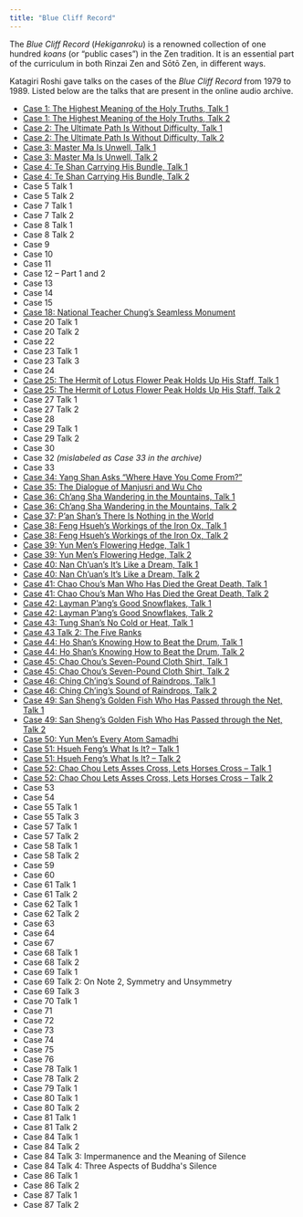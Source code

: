 ```yaml
---
title: "Blue Cliff Record"
---
```


The *Blue Cliff Record* (*Hekiganroku*) is a renowned collection of one hundred *koans* (or “public cases”) in the Zen tradition. It is an essential part of the curriculum in both Rinzai Zen and Sōtō Zen, in different ways.

Katagiri Roshi gave talks on the cases of the *Blue Cliff Record* from 1979 to 1989. Listed below are the talks that are present in the online audio archive. 

- [Case 1: The Highest Meaning of the Holy Truths, Talk 1](1979-11-17-Blue-Cliff-Record-Case-1-Talk-1)
- [Case 1: The Highest Meaning of the Holy Truths, Talk 2](1979-11-18-Blue-Cliff-Record-Case-1-Talk-2)
- [Case 2: The Ultimate Path Is Without Difficulty, Talk 1](1980-01-19-Blue-Cliff-Record-Case-2-Talk-1)
- [Case 2: The Ultimate Path Is Without Difficulty, Talk 2](1980-01-20-Blue-Cliff-Record-Case-2-Talk-2)
- [Case 3: Master Ma Is Unwell, Talk 1](1980-04-19-Blue-Cliff-Record-Case-3-Talk-1)
- [Case 3: Master Ma Is Unwell, Talk 2](1980-04-20-Blue-Cliff-Record-Case-3-Talk-2)
- [Case 4: Te Shan Carrying His Bundle, Talk 1](1980-05-08-Blue-Cliff-Record-Case-4-Talk-1)
- [Case 4: Te Shan Carrying His Bundle, Talk 2](1980-05-18-Blue-Cliff-Record-Case-4-Talk-2)
- Case 5 Talk 1
- Case 5 Talk 2
- Case 7 Talk 1
- Case 7 Talk 2
- Case 8 Talk 1
- Case 8 Talk 2
- Case 9
- Case 10
- Case 11
- Case 12 – Part 1 and 2
- Case 13
- Case 14
- Case 15
- [Case 18: National Teacher Chung’s Seamless Monument](1981-07-18-Blue-Cliff-Record-Case-18)
- Case 20 Talk 1
- Case 20 Talk 2
- Case 22
- Case 23 Talk 1
- Case 23 Talk 3
- Case 24
- [Case 25: The Hermit of Lotus Flower Peak Holds Up His Staff, Talk 1](1981-11-21-Blue-Cliff-Record-Case-25-Talk-1)
- [Case 25: The Hermit of Lotus Flower Peak Holds Up His Staff, Talk 2](1981-11-22-Blue-Cliff-Record-Case-25-Talk-2)
- Case 27 Talk 1
- Case 27 Talk 2
- Case 28
- Case 29 Talk 1
- Case 29 Talk 2
- Case 30
- Case 32 *(mislabeled as Case 33 in the archive)*
- Case 33
- [Case 34: Yang Shan Asks “Where Have You Come From?”](1982-11-17-Blue-Cliff-Record-Case-34)
- [Case 35: The Dialogue of Manjusri and Wu Cho](1982-11-24-Blue-Cliff-Record-Case-35)
- [Case 36: Ch’ang Sha Wandering in the Mountains, Talk 1](1982-12-01-Blue-Cliff-Record-Case-36-Talk-1)
- [Case 36: Ch’ang Sha Wandering in the Mountains, Talk 2](1982-12-08-Blue-Cliff-Record-Case-36-Talk-2)
- [Case 37: P’an Shan’s There Is Nothing in the World](1982-12-15-Blue-Cliff-Record-Case-37)
- [Case 38: Feng Hsueh’s Workings of the Iron Ox, Talk 1](1982-12-22-Blue-Cliff-Record-Case-38-Talk-1)
- [Case 38: Feng Hsueh’s Workings of the Iron Ox, Talk 2](1983-01-05-Blue-Cliff-Record-Case-38-Talk-2)
- [Case 39: Yun Men’s Flowering Hedge, Talk 1](1983-01-12-Blue-Cliff-Record-Case-39-Talk-1)
- [Case 39: Yun Men’s Flowering Hedge, Talk 2](1983-01-19-Blue-Cliff-Record-Case-39-Talk-2)
- [Case 40: Nan Ch’uan’s It’s Like a Dream, Talk 1](1983-01-26-Blue-Cliff-Record-Case-40-Talk-1)
- [Case 40: Nan Ch’uan’s It’s Like a Dream, Talk 2](1983-02-02-Blue-Cliff-Record-Case-40-Talk-2)
- [Case 41: Chao Chou’s Man Who Has Died the Great Death, Talk 1](1983-02-09-Blue-Cliff-Record-Case-41-Talk-1)
- [Case 41: Chao Chou’s Man Who Has Died the Great Death, Talk 2](1983-02-16-Blue-Cliff-Record-Case-41-Talk-2)
- [Case 42: Layman P’ang’s Good Snowflakes, Talk 1](1983-03-02-Blue-Cliff-Record-Case-42-Talk-1)
- [Case 42: Layman P’ang’s Good Snowflakes, Talk 2](1983-03-09-Blue-Cliff-Record-Case-42-Talk-2)
- [Case 43: Tung Shan’s No Cold or Heat, Talk 1](1983-03-16-Blue-Cliff-Record-Case-43-Talk-1)
- [Case 43 Talk 2: The Five Ranks](1983-04-06-Blue-Cliff-Record-Case-43-Talk-2)
- [Case 44: Ho Shan’s Knowing How to Beat the Drum, Talk 1](1983-04-20-Blue-Cliff-Record-Case-44-Talk-1)
- [Case 44: Ho Shan’s Knowing How to Beat the Drum, Talk 2](1983-04-27-Blue-Cliff-Record-Case-44-Talk-2)
- [Case 45: Chao Chou’s Seven-Pound Cloth Shirt, Talk 1](1983-05-25-Blue-Cliff-Record-Case-45-Talk-1)
- [Case 45: Chao Chou’s Seven-Pound Cloth Shirt, Talk 2](1983-06-01-Blue-Cliff-Record-Case-45-Talk-2)
- [Case 46: Ching Ch’ing’s Sound of Raindrops, Talk 1](1983-06-15-Blue-Cliff-Record-Case-46-Talk-1)
- [Case 46: Ching Ch’ing’s Sound of Raindrops, Talk 2](1983-08-24-Blue-Cliff-Record-Case-46-Talk-2)
- [Case 49: San Sheng’s Golden Fish Who Has Passed through the Net, Talk 1](1983-12-21-Blue-Cliff-Record-Case-49-Talk-1)
- [Case 49: San Sheng’s Golden Fish Who Has Passed through the Net, Talk 2](1983-12-28-Blue-Cliff-Record-Case-49-Talk-2)
- [Case 50: Yun Men’s Every Atom Samadhi](1984-01-04-Blue-Cliff-Record-Case-50)
- [Case 51: Hsueh Feng’s What Is It? – Talk 1](1984-01-11-Blue-Cliff-Record-Case-51-Talk-1)
- [Case 51: Hsueh Feng’s What Is It? – Talk 2](1984-01-18-Blue-Cliff-Record-Case-51-Talk-2)
- [Case 52: Chao Chou Lets Asses Cross, Lets Horses Cross – Talk 1](1984-01-21-Blue-Cliff-Record-Case-52-Talk-1)
- [Case 52: Chao Chou Lets Asses Cross, Lets Horses Cross – Talk 2](1984-01-22-Blue-Cliff-Record-Case-52-Talk-2)
- Case 53
- Case 54
- Case 55 Talk 1
- Case 55 Talk 3
- Case 57 Talk 1
- Case 57 Talk 2
- Case 58 Talk 1
- Case 58 Talk 2
- Case 59
- Case 60
- Case 61 Talk 1
- Case 61 Talk 2
- Case 62 Talk 1
- Case 62 Talk 2
- Case 63
- Case 64
- Case 67
- Case 68 Talk 1
- Case 68 Talk 2
- Case 69 Talk 1
- Case 69 Talk 2: On Note 2, Symmetry and Unsymmetry
- Case 69 Talk 3
- Case 70 Talk 1
- Case 71
- Case 72
- Case 73
- Case 74
- Case 75
- Case 76
- Case 78 Talk 1
- Case 78 Talk 2
- Case 79 Talk 1
- Case 80 Talk 1
- Case 80 Talk 2
- Case 81 Talk 1
- Case 81 Talk 2
- Case 84 Talk 1
- Case 84 Talk 2
- Case 84 Talk 3: Impermanence and the Meaning of Silence
- Case 84 Talk 4: Three Aspects of Buddha's Silence
- Case 86 Talk 1
- Case 86 Talk 2
- Case 87 Talk 1
- Case 87 Talk 2
